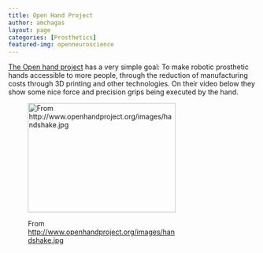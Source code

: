 ```yaml
---
title: Open Hand Project
author: amchagas
layout: page
categories: [Prosthetics]
featured-img: openneuroscience
---
```

[The Open hand project](http://www.openhandproject.org/) has a very simple goal: To make robotic prosthetic hands accessible to more people, through the reduction of manufacturing costs through 3D printing and other technologies. On their video below they show some nice force and precision grips being executed by the hand.<figure id="attachment_980" style="width: 300px" class="wp-caption aligncenter">

[<img class="size-medium wp-image-980" src="https://i0.wp.com/openeuroscience.com/wp-content/uploads/2015/01/handshake.jpg?resize=300%2C223" alt="From http://www.openhandproject.org/images/handshake.jpg" width="300" height="223" srcset="https://i0.wp.com/openeuroscience.com/wp-content/uploads/2015/01/handshake.jpg?w=470 470w, https://i0.wp.com/openeuroscience.com/wp-content/uploads/2015/01/handshake.jpg?resize=300%2C223 300w" sizes="(max-width: 300px) 100vw, 300px" data-recalc-dims="1" />](https://i0.wp.com/openeuroscience.com/wp-content/uploads/2015/01/handshake.jpg)<figcaption class="wp-caption-text">From http://www.openhandproject.org/images/handshake.jpg</figcaption></figure>

&nbsp;

<span class="embed-youtube" style="text-align:center; display: block;"></span>
